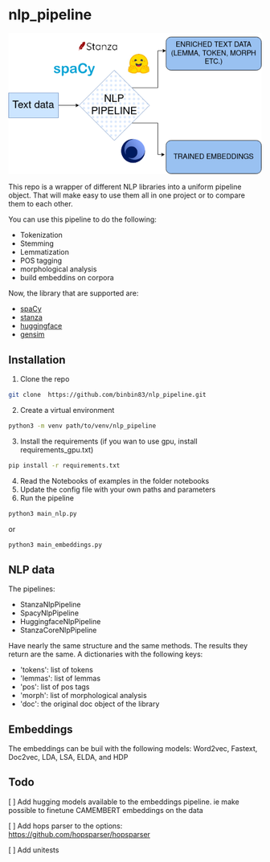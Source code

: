 # nlp_pipeline

![](nlp_pipeline.drawio.png)

This repo is a wrapper of  different NLP libraries into a uniform pipeline object. That will make easy to use them all in one project or to compare them to each other.

You can use this pipeline to do the following:
- Tokenization
- Stemming
- Lemmatization
- POS tagging
- morphological analysis
- build embeddins on corpora

Now, the library that are supported are:
- [spaCy](https://spacy.io/)
- [stanza](https://stanfordnlp.github.io/stanza/)
- [huggingface](https://huggingface.co/)
- [gensim](https://radimrehurek.com/gensim/)



## Installation
1. Clone the repo
```bash
git clone  https://github.com/binbin83/nlp_pipeline.git
```
2. Create a virtual environment
```bash
python3 -m venv path/to/venv/nlp_pipeline
```
3. Install the requirements (if you wan to use gpu, install requirements_gpu.txt)
```bash
pip install -r requirements.txt
```
4. Read the Notebooks of examples in the folder notebooks
5. Update the config file with your own paths and parameters
6. Run the pipeline
```bash
python3 main_nlp.py
```
or

```bash
python3 main_embeddings.py
```


## NLP data

The pipelines:
- StanzaNlpPipeline
- SpacyNlpPipeline
- HuggingfaceNlpPipeline
- StanzaCoreNlpPipeline

Have nearly the same structure and the same methods. The results they return are the same. A dictionaries with the following keys:
- 'tokens': list of tokens
- 'lemmas': list of lemmas
- 'pos': list of pos tags
- 'morph': list of morphological analysis
- 'doc': the original doc object of the library

## Embeddings

The embeddings can be buil with the following models: Word2vec, Fastext, Doc2vec, LDA, LSA, ELDA, and HDP

## Todo

[ ] Add hugging models available  to the embeddings pipeline. ie make possible to finetune CAMEMBERT embeddings on the data

[ ] Add hops parser to the options: https://github.com/hopsparser/hopsparser

[ ] Add unitests


